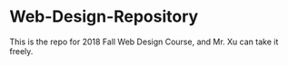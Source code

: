# Web-Design-Repository
This is the repo for 2018 Fall Web Design Course, and Mr. Xu can take it freely.
